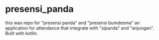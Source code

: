# presensi_panda


this was repo for "presensi panda" and "presensi bumdesma" an application for attendance that integrate with "sipanda" and "anjungan".
Built with kotlin.
